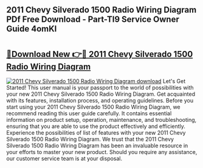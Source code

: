 ## 2011 Chevy Silverado 1500 Radio Wiring Diagram PDf Free Download - Part-TI9 Service Owner Guide 4omKI

# <h2><a href="http://dfnb3m.blite.top/?on=2011+Chevy+Silverado+1500+Radio+Wiring+Diagram">🔗Download New 👉🔴 2011 Chevy Silverado 1500 Radio Wiring Diagram</a></h2>

[![2011 Chevy Silverado 1500 Radio Wiring Diagram download](https://i.imgur.com/lujVjoI.png)](http://dfnb3m.blite.top/?on=2011+Chevy+Silverado+1500+Radio+Wiring+Diagram)
Let's Get Started! This user manual is your passport to the world of possibilities with your new 2011 Chevy Silverado 1500 Radio Wiring Diagram. Get acquainted with its features, installation process, and operating guidelines. Before you start using your 2011 Chevy Silverado 1500 Radio Wiring Diagram, we recommend reading this user guide carefully. It contains essential information on product setup, operation, maintenance, and troubleshooting, ensuring that you are able to use the product effectively and efficiently. Experience the possibilities of list of features with your new 2011 Chevy Silverado 1500 Radio Wiring Diagram. We trust that the 2011 Chevy Silverado 1500 Radio Wiring Diagram has been an invaluable resource in your efforts to master your new product. Should you require any assistance, our customer service team is at your disposal.
